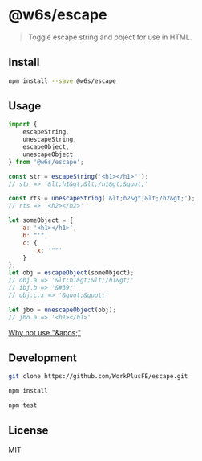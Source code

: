 # @w6s/escape

>Toggle escape string and object for use in HTML. 

## Install

```bash
npm install --save @w6s/escape
```

## Usage

```js
import { 
    escapeString,
    unescapeString,
    escapeObject,
    unescapeObject 
} from '@w6s/escape';

const str = escapeString('<h1></h1>"');
// str => '&lt;h1&gt;&lt;/h1&gt;&quot;'

const rts = unescapeString('&lt;h2&gt;&lt;/h2&gt;');
// rts => '<h2></h2>'

let someObject = {
    a: '<h1></h1>',
    b: "'",
    c: {
        x: '""'
    }
};
let obj = escapeObject(someObject);
// obj.a => '&lt;h1&gt;&lt;/h1&gt;'
// ibj.b => '&#39;'
// obj.c.x => '&quot;&quot;'

let jbo = unescapeObject(obj);
// jbo.a => '<h1></h1>'

```

[Why not use "&amp;apos;"](https://blogs.msdn.microsoft.com/kirillosenkov/2010/03/19/apos-is-in-xml-in-html-use-39/)

## Development

```bash
git clone https://github.com/WorkPlusFE/escape.git

npm install

npm test
```

## License

MIT
